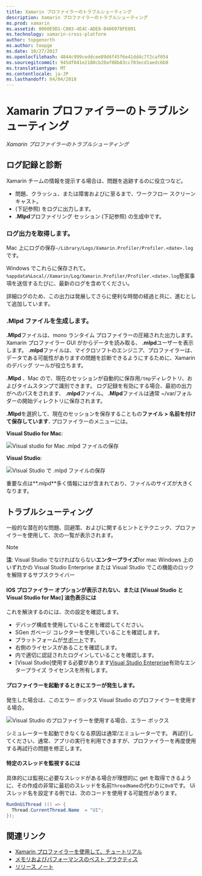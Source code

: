 ```yaml
---
title: Xamarin プロファイラーのトラブルシューティング
description: Xamarin プロファイラーのトラブルシューティング
ms.prod: xamarin
ms.assetid: 0060E9D1-C003-4E4C-ADE8-B406978FE891
ms.technology: xamarin-cross-platform
author: topgenorth
ms.author: toopge
ms.date: 10/27/2017
ms.openlocfilehash: 4844c999ceddcee89d4f45f6e41dd4c7f2caf054
ms.sourcegitcommit: 945df041e2180cb20af08b83cc703ecd1aedc6b0
ms.translationtype: MT
ms.contentlocale: ja-JP
ms.lasthandoff: 04/04/2018
---
```

# <a name="xamarin-profiler-troubleshooting"></a>Xamarin プロファイラーのトラブルシューティング

_Xamarin プロファイラーのトラブルシューティング_

## <a name="logging-and-diagnostics"></a>ログ記録と診断

Xamarin チームの情報を提示する場合は、問題を追跡するのに役立つなど。

- 問題、クラッシュ、または障害およびに至るまで、ワークフロー スクリーン キャスト。
- (下記参照) をログに出力します。
- **.Mlpd**プロファイリング セッション (下記参照) の生成中です。

### <a name="getting-log-outputs"></a>ログ出力を取得します。
Mac 上にログの保存`~/Library/Logs/Xamarin.Profiler/Profiler.<date>.log`です。

Windows でこれらに保存されて。`%appdata%Local//Xamarin/Log/Xamarin.Profiler/Profiler.<date>.log`懸案事項を送信するたびに、最新のログを含めてください。

詳細ログのため、この出力は発展してさらに便利な時間の経過と共に、進むとして追加しています。

<a name="gen_mlpd" />

### <a name="generating-mlpd-files"></a>.Mlpd ファイルを生成します。

**.Mlpd**ファイルは、mono ランタイム プロファイラーの圧縮された出力します。 Xamarin プロファイラー GUI がからデータを読み取る、 **.mlpd**ユーザーを表示します。 **.mlpd**ファイルは、マイクロソフトのエンジニア、プロファイラーは、データである可能性がありますの問題を診断できるようにするために、Xamarin のデバッグ ツールが役立ちます。

**.Mlpd** 、Mac ので、現在のセッションが自動的に保存用`/tmp`ディレクトリ、およびタイムスタンプで識別できます。 ログ記録を有効にする場合、最初の出力がへのパスをされます、 **.mlpd**ファイル。 **.Mlpd**ファイルは通常 ~/var/フォルダーの開始ディレクトリに保存されます。

**.Mlpd**を選択して、現在のセッションを保存することもの**ファイル > 名前を付けて保存しています.** プロファイラーのメニューには。

**Visual Studio for Mac**:

![](troubleshooting-images/image17.png "Visual studio for Mac .mlpd ファイルの保存")

**Visual Studio**:

![](troubleshooting-images/image17-vs.png "Visual Studio で .mlpd ファイルの保存")


重要な点は**.mlpd**多く情報にはが含まれており、ファイルのサイズが大きくなります。

## <a name="troubleshooting"></a>トラブルシューティング

一般的な潜在的な問題、回避策、およびに関するヒントとテクニック、プロファイラーを使用して、次の一覧が表示されます。

> [!NOTE]
> **注**: Visual Studio でなければならない**エンタープライズ**for mac Windows 上のいずれかの Visual Studio Enterprise または Visual Studio でこの機能のロックを解除するサブスクライバー

#### <a name="i-cant-see-the-ios-profiler-option-or-it-is-greyed-out-visual-studio-and-visual-studio-for-mac"></a>IOS プロファイラー オプションが表示されない、または [Visual Studio と Visual Studio for Mac] 淡色表示には

これを解決するのには、次の設定を確認します。

- デバッグ構成を使用していることを確認してください。
- SGen ガベージ コレクターを使用していることを確認します。
- プラットフォームが[サポート](~/tools/profiler/index.md#Profiler_Support)です。
- 右側のライセンスがあることを確認します。
- 内で適切に認証されたログインしていることを確認します。
- [Visual Studio]使用する必要があります[Visual Studio Enterprise](https://www.visualstudio.com/vs/enterprise/)有効なエンタープライズ ライセンスを所有します。


#### <a name="i-get-an-error-when-i-try-to-launch-the-profiler"></a>プロファイラーを起動するときにエラーが発生します。

発生した場合は、このエラー ボックス Visual Studio のプロファイラーを使用する場合。

![](troubleshooting-images/error.png "Visual Studio のプロファイラーを使用する場合、エラー ボックス")

シミュレーターを起動できなくなる原因は通常/エミュレーターです。 再試行してください、通常、アプリの実行を利用できますが、プロファイラーを再度使用する再試行の問題を修正します。

#### <a name="to-watch-a-specific-thread"></a>特定のスレッドを監視するには

具体的には監視に必要なスレッドがある場合が理想的に get を取得できるように、その作成の非常に最初のスレッドを名前`ThreadName`の代わりに`0x0`です。 Ui スレッド名を設定する例では、次のコードを使用する可能性があります。


```csharp
RunOnUiThread (() => {
  Thread.CurrentThread.Name  = "UI";
});
```



## <a name="related-links"></a>関連リンク

- [Xamarin プロファイラーを使用して、チュートリアル](~/tools/profiler/index.md)
- [メモリおよびパフォーマンスのベスト プラクティス](~/cross-platform/deploy-test/memory-perf-best-practices.md)
- [リリース ノート](https://developer.xamarin.com/releases/profiler/preview/)
